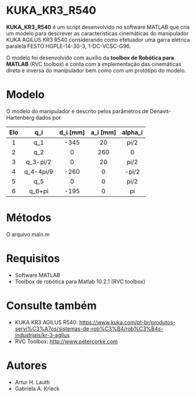 # KUKA_KR3_R540

**KUKA_KR3_R540** é um script desenvolvido no software MATLAB  que cria um modelo para descrever as características cinemáticas  do manipulador KUKA AGILUS KR3 R540 considerando como efetuador uma garra elétrica paralela FESTO HGPLE-14-30-3, 1-DC-VCSC-G96.

O modelo foi desenvolvido com auxílio da **toolbox de Robótica para  MATLAB** (RVC toolbox) e conta com a implementação das cinemáticas direta e inversa do manipulador bem como com um protótipo do modelo.


# Modelo
O modelo do manipulador é descrito pelos parâmetros de Denavit-Hartenberg dados  por

Elo | q_i  | d_i [mm] | a_i [mm] | alpha_i |
:---------: | :---------:  | :------: | :------: | :------: 
1 | q_1 | -345   |   20   |  pi/2  |
2 | q_2 |   0     |  260   |    0   |
3 | q_3-pi/2  |   0     |   20   |  pi/2  |
4 | q_4-4pi/9|  -260   |    0   | -pi/2   |
5 | q_5 |   0     |    0   |  pi/2  |
6 | q_6+pi |  -195   |    0   |   pi  |


# Métodos

O arquivo main.m 

# Requisitos
- Software MATLAB 
- Toolbox de robótica para Matlab 10.2.1 (RVC toolbox) 

# Consulte também
- KUKA KR3 AGILUS R540:  https://www.kuka.com/pt-br/produtos-servi%C3%A7os/sistemas-de-rob%C3%B4/rob%C3%B4s-industriais/kr-3-agilus
 - RVC Toolbox: http://www.petercorke.com

# Autores 
- Artur H. Lauth
- Gabriela A. Krieck
